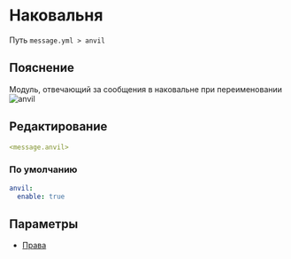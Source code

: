 # Наковальня
Путь `message.yml > anvil`

## Пояснение
Модуль, отвечающий за сообщения в наковальне при переименовании
![anvil](/anvil.gif)

## Редактирование
```yaml
<message.anvil>
```

### По умолчанию
```yaml
anvil:
  enable: true
```

## Параметры

- [Права](/docs/permission/message/anvil/)

<!--@include: @/parts/enable.md-->